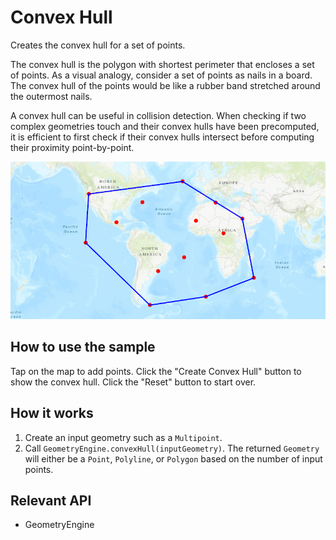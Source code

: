 <h1>Convex Hull</h1>

<p>Creates the convex hull for a set of points.</p>

<p>The convex hull is the polygon with shortest perimeter that encloses a set of points. As a visual analogy, consider a set of points as nails in a board. The convex hull of the points would be like a rubber band stretched around the outermost nails.</p>

<p>A convex hull can be useful in collision detection. When checking if two complex geometries touch and their convex hulls have been precomputed, it is efficient to first check if their convex hulls intersect before computing their proximity point-by-point.</p>

<p><img src="ConvexHull.png"/></p>

<h2>How to use the sample</h2>

<p>Tap on the map to add points. Click the "Create Convex Hull" button to show the convex hull. Click the "Reset" button to start over.</p>

<h2>How it works</h2>

<ol>
<li>Create an input geometry such as a <code>Multipoint</code>.</li>
<li>Call <code>GeometryEngine.convexHull(inputGeometry)</code>. The returned <code>Geometry</code> will either be a <code>Point</code>, <code>Polyline</code>, or <code>Polygon</code> based on the number of input points.</li>
</ol>

<h2>Relevant API</h2>

<ul>
<li>GeometryEngine</li>
</ul>